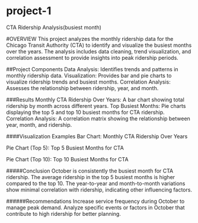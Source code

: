 # project-1
CTA Ridership Analysis(busiest month)

#OVERVIEW
This project analyzes the monthly ridership data for the Chicago Transit Authority (CTA) to identify and visualize the busiest months over the years. The analysis includes data cleaning, trend visualization, and correlation assessment to provide insights into peak ridership periods.

##Project Components
Data Analysis: Identifies trends and patterns in monthly ridership data.
Visualization: Provides bar and pie charts to visualize ridership trends and busiest months.
Correlation Analysis: Assesses the relationship between ridership, year, and month.

###Results
Monthly CTA Ridership Over Years: A bar chart showing total ridership by month across different years.
Top Busiest Months: Pie charts displaying the top 5 and top 10 busiest months for CTA ridership.
Correlation Analysis: A correlation matrix showing the relationship between year, month, and ridership.


####Visualization Examples
Bar Chart: Monthly CTA Ridership Over Years

Pie Chart (Top 5): Top 5 Busiest Months for CTA

Pie Chart (Top 10): Top 10 Busiest Months for CTA

#####Conclusion
October is consistently the busiest month for CTA ridership.
The average ridership in the top 5 busiest months is higher compared to the top 10.
The year-to-year and month-to-month variations show minimal correlation with ridership, indicating other influencing factors.

######Recommendations
Increase service frequency during October to manage peak demand.
Analyze specific events or factors in October that contribute to high ridership for better planning.
